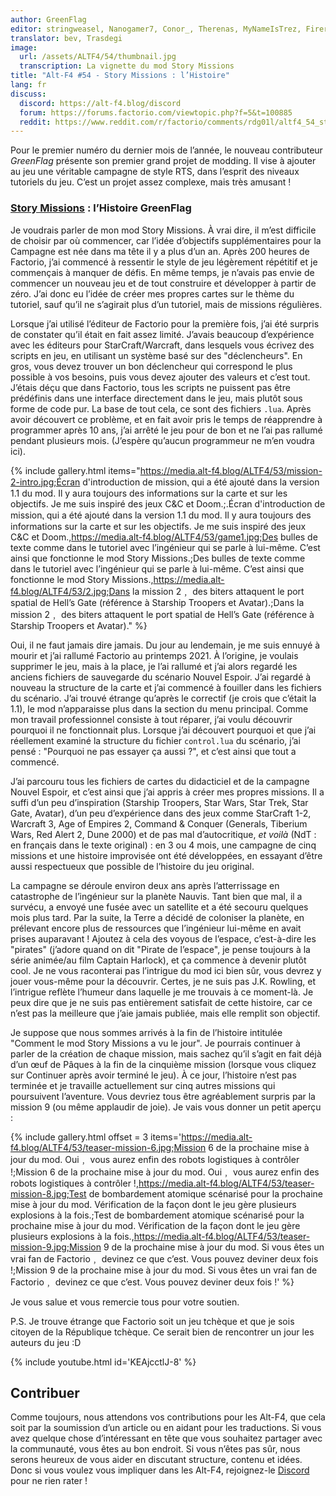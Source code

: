 ```yaml
---
author: GreenFlag
editor: stringweasel, Nanogamer7, Conor_, Therenas, MyNameIsTrez, Firerazer
translator: bev, Trasdegi
image:
  url: /assets/ALTF4/54/thumbnail.jpg
  transcription: La vignette du mod Story Missions
title: "Alt-F4 #54 - Story Missions : l’Histoire"
lang: fr
discuss:
  discord: https://alt-f4.blog/discord
  forum: https://forums.factorio.com/viewtopic.php?f=5&t=100885
  reddit: https://www.reddit.com/r/factorio/comments/rdg01l/altf4_54_story_missions_the_story/
---
```


Pour le premier numéro du dernier mois de l’année, le nouveau contributeur *GreenFlag* présente son premier grand projet de modding. Il vise à ajouter au jeu une véritable campagne de style RTS, dans l’esprit des niveaux tutoriels du jeu. C’est un projet assez complexe, mais très amusant !

### [Story Missions](https://mods.factorio.com/mod/Story-Missions) : l’Histoire <author>GreenFlag</author>

Je voudrais parler de mon mod Story Missions. À vrai dire, il m’est difficile de choisir par où commencer, car l’idée d’objectifs supplémentaires pour la Campagne est née dans ma tête il y a plus d’un an. Après 200 heures de Factorio, j’ai commencé à ressentir le style de jeu légèrement répétitif et je commençais à manquer de défis. En même temps, je n’avais pas envie de commencer un nouveau jeu et de tout construire et développer à partir de zéro. J’ai donc eu l’idée de créer mes propres cartes sur le thème du tutoriel, sauf qu’il ne s’agirait plus d’un tutoriel, mais de missions régulières.

Lorsque j’ai utilisé l’éditeur de Factorio pour la première fois, j’ai été surpris de constater qu’il était en fait assez limité. J’avais beaucoup d’expérience avec les éditeurs pour StarCraft/Warcraft, dans lesquels vous écrivez des scripts en jeu, en utilisant un système basé sur des "déclencheurs". En gros, vous devez trouver un bon déclencheur qui correspond le plus possible à vos besoins, puis vous devez ajouter des valeurs et c’est tout. J’étais déçu que dans Factorio, tous les scripts ne puissent pas être prédéfinis dans une interface directement dans le jeu, mais plutôt sous forme de code pur. La base de tout cela, ce sont des fichiers `.lua`. Après avoir découvert ce problème, et en fait avoir pris le temps de réapprendre à programmer après 10 ans, j’ai arrêté le jeu pour de bon et ne l’ai pas rallumé pendant plusieurs mois. (J’espère qu’aucun programmeur ne m’en voudra ici).

{% include gallery.html items="https://media.alt-f4.blog/ALTF4/53/mission-2-intro.jpg;Écran d'introduction de mission⹁ qui a été ajouté dans la version 1.1 du mod. Il y aura toujours des informations sur la carte et sur les objectifs. Je me suis inspiré des jeux C&C et Doom.;.Écran d'introduction de mission⹁ qui a été ajouté dans la version 1.1 du mod. Il y aura toujours des informations sur la carte et sur les objectifs. Je me suis inspiré des jeux C&C et Doom.,https://media.alt-f4.blog/ALTF4/53/game1.jpg;Des bulles de texte comme dans le tutoriel avec l’ingénieur qui se parle à lui-même. C’est ainsi que fonctionne le mod Story Missions.;Des bulles de texte comme dans le tutoriel avec l’ingénieur qui se parle à lui-même. C’est ainsi que fonctionne le mod Story Missions.,https://media.alt-f4.blog/ALTF4/53/2.jpg;Dans la mission 2﹐ des biters attaquent le port spatial de Hell’s Gate (référence à Starship Troopers et Avatar).;Dans la mission 2﹐ des biters attaquent le port spatial de Hell’s Gate (référence à Starship Troopers et Avatar)." %}

Oui, il ne faut jamais dire jamais. Du jour au lendemain, je me suis ennuyé à mourir et j’ai rallumé Factorio au printemps 2021. À l’origine, je voulais supprimer le jeu, mais à la place, je l’ai rallumé et j’ai alors regardé les anciens fichiers de sauvegarde du scénario Nouvel Espoir. J’ai regardé à nouveau la structure de la carte et j’ai commencé à fouiller dans les fichiers du scénario. J’ai trouvé étrange qu’après le correctif (je crois que c’était la 1.1), le mod n’apparaisse plus dans la section du menu principal. Comme mon travail professionnel consiste à tout réparer, j’ai voulu découvrir pourquoi il ne fonctionnait plus. Lorsque j’ai découvert pourquoi et que j’ai réellement examiné la structure du fichier `control.lua` du scénario, j’ai pensé : "Pourquoi ne pas essayer ça aussi ?", et c’est ainsi que tout a commencé.

J’ai parcouru tous les fichiers de cartes du didacticiel et de la campagne Nouvel Espoir, et c’est ainsi que j’ai appris à créer mes propres missions. Il a suffi d’un peu d’inspiration (Starship Troopers, Star Wars, Star Trek, Star Gate, Avatar), d’un peu d’expérience dans des jeux comme StarCraft 1-2, Warcraft 3, Age of Empires 2, Command & Conquer (Generals, Tiberium Wars, Red Alert 2, Dune 2000) et de pas mal d’autocritique, *et voilà* (NdT : en français dans le texte original) : en 3 ou 4 mois, une campagne de cinq missions et une histoire improvisée ont été développées, en essayant d’être aussi respectueux que possible de l’histoire du jeu original.

La campagne se déroule environ deux ans après l’atterrissage en catastrophe de l’ingénieur sur la planète Nauvis. Tant bien que mal, il a survécu, a envoyé une fusée avec un satellite et a été secouru quelques mois plus tard. Par la suite, la Terre a décidé de coloniser la planète, en prélevant encore plus de ressources que l’ingénieur lui-même en avait prises auparavant ! Ajoutez à cela des voyous de l’espace, c’est-à-dire les "pirates" (j’adore quand on dit "Pirate de l’espace", je pense toujours à la série animée/au film Captain Harlock), et ça commence à devenir plutôt cool. Je ne vous raconterai pas l’intrigue du mod ici bien sûr, vous devrez y jouer vous-même pour la découvrir. Certes, je ne suis pas J.K. Rowling, et l’intrigue reflète l’humeur dans laquelle je me trouvais à ce moment-là. Je peux dire que je ne suis pas entièrement satisfait de cette histoire, car ce n’est pas la meilleure que j’aie jamais publiée, mais elle remplit son objectif.

Je suppose que nous sommes arrivés à la fin de l’histoire intitulée "Comment le mod Story Missions a vu le jour". Je pourrais continuer à parler de la création de chaque mission, mais sachez qu’il s’agit en fait déjà d’un œuf de Pâques à la fin de la cinquième mission (lorsque vous cliquez sur Continuer après avoir terminé le jeu). À ce jour, l’histoire n’est pas terminée et je travaille actuellement sur cinq autres missions qui poursuivent l’aventure. Vous devriez tous être agréablement surpris par la mission 9 (ou même applaudir de joie). Je vais vous donner un petit aperçu :

{% include gallery.html offset = 3 items='https://media.alt-f4.blog/ALTF4/53/teaser-mission-6.jpg;Mission 6 de la prochaine mise à jour du mod. Oui﹐ vous aurez enfin des robots logistiques à contrôler !;Mission 6 de la prochaine mise à jour du mod. Oui﹐ vous aurez enfin des robots logistiques à contrôler !,https://media.alt-f4.blog/ALTF4/53/teaser-mission-8.jpg;Test de bombardement atomique scénarisé pour la prochaine mise à jour du mod. Vérification de la façon dont le jeu gère plusieurs explosions à la fois.;Test de bombardement atomique scénarisé pour la prochaine mise à jour du mod. Vérification de la façon dont le jeu gère plusieurs explosions à la fois.,https://media.alt-f4.blog/ALTF4/53/teaser-mission-9.jpg;Mission 9 de la prochaine mise à jour du mod. Si vous êtes un vrai fan de Factorio﹐ devinez ce que c’est. Vous pouvez deviner deux fois !;Mission 9 de la prochaine mise à jour du mod. Si vous êtes un vrai fan de Factorio﹐ devinez ce que c’est. Vous pouvez deviner deux fois !' %}

Je vous salue et vous remercie tous pour votre soutien.

P.S. Je trouve étrange que Factorio soit un jeu tchèque et que je sois citoyen de la République tchèque. Ce serait bien de rencontrer un jour les auteurs du jeu :D

{% include youtube.html id='KEAjcctlJ-8' %}

## Contribuer

Comme toujours, nous attendons vos contributions pour les Alt-F4, que cela soit par la soumission d’un article ou en aidant pour les traductions. Si vous avez quelque chose d’intéressant en tête que vous souhaitez partager avec la communauté, vous êtes au bon endroit. Si vous n’êtes pas sûr, nous serons heureux de vous aider en discutant structure, contenu et idées. Donc si vous voulez vous impliquer dans les Alt-F4, rejoignez-le [Discord](https://alt-f4.blog/discord) pour ne rien rater !
